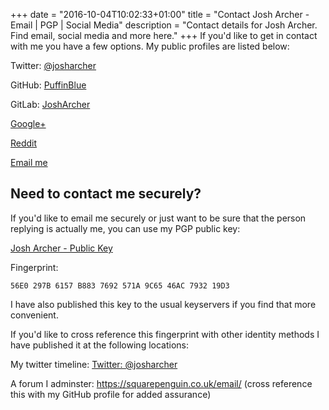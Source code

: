 +++
date = "2016-10-04T10:02:33+01:00"
title = "Contact Josh Archer - Email | PGP | Social Media"
description = "Contact details for Josh Archer. Find email, social media and more here."
+++
If you'd like to get in contact with me you have a few options. My public profiles are listed below:

Twitter: <a href="https://twitter.com/josharcher">@josharcher</a>

GitHub: <a href="https://github.com/puffinblue">PuffinBlue</a>

GitLab: <a href="https://gitlab.com/josharcher">JoshArcher</a>

<a href="https://plus.google.com/+josharchers">Google+</a>

<a href="https://www.reddit.com/user/josharcher">Reddit</a>

<a href="mailto:josh@jamail.co.uk">Email me</a>
<h2>Need to contact me securely?</h2>
If you'd like to email me securely or just want to be sure that the person replying is actually me, you can use my PGP public key:

<a href="/files/2016/10/josh-archer-public-key.asc">Josh Archer - Public Key</a>

Fingerprint:

`56E0 297B 6157 B883 7692 571A 9C65 46AC 7932 19D3`

I have also published this key to the usual keyservers if you find that more convenient.

If you'd like to cross reference this fingerprint with other identity methods I have published it at the following locations:

My twitter timeline: <a href="https://twitter.com/josharcher">Twitter: @josharcher</a>

A forum I adminster: <a href="https://squarepenguin.co.uk/email/">https://squarepenguin.co.uk/email/</a> (cross reference this with my GitHub profile for added assurance)
